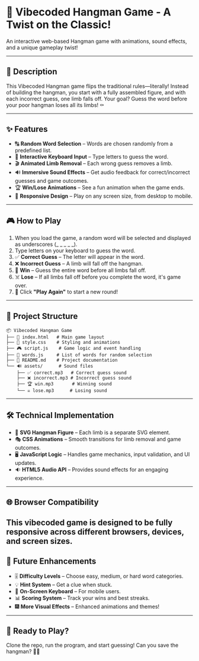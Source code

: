 # 🎩 Vibecoded Hangman Game - A Twist on the Classic!

An interactive web-based Hangman game with animations, sound effects, and a unique gameplay twist!

---

## 📜 Description

This Vibecoded Hangman game flips the traditional rules—literally! Instead of building the hangman, you start with a fully assembled figure, and with each incorrect guess, one limb falls off. Your goal? Guess the word before your poor hangman loses all its limbs! ⚰️

---

## ✨ Features

- 🔠 **Random Word Selection** – Words are chosen randomly from a predefined list.
- 🎹 **Interactive Keyboard Input** – Type letters to guess the word.
- 🎬 **Animated Limb Removal** – Each wrong guess removes a limb.
- 🔊 **Immersive Sound Effects** – Get audio feedback for correct/incorrect guesses and game outcomes.
- 🏆 **Win/Lose Animations** – See a fun animation when the game ends.
- 📱 **Responsive Design** – Play on any screen size, from desktop to mobile.

---

## 🎮 How to Play

1. When you load the game, a random word will be selected and displayed as underscores (_ _ _ _ _).
2. Type letters on your keyboard to guess the word.
3. ✅ **Correct Guess** – The letter will appear in the word.
4. ❌ **Incorrect Guess** – A limb will fall off the hangman.
5. 🏅 **Win** – Guess the entire word before all limbs fall off.
6. ☠️ **Lose** – If all limbs fall off before you complete the word, it's game over.
7. 🔄 Click **"Play Again"** to start a new round!

---

## 📂 Project Structure

```
📦 Vibecoded Hangman Game
├── 📄 index.html   # Main game layout
├── 🎨 style.css    # Styling and animations
├── 🎮 script.js    # Game logic and event handling
├── 📜 words.js     # List of words for random selection
├── 📖 README.md    # Project documentation
└── 🔊 assets/      # Sound files
    ├── ✅ correct.mp3   # Correct guess sound
    ├── ❌ incorrect.mp3 # Incorrect guess sound
    ├── 🏆 win.mp3       # Winning sound
    └── ☠️ lose.mp3      # Losing sound
```

---

## 🛠️ Technical Implementation

- 🎨 **SVG Hangman Figure** – Each limb is a separate SVG element.
- 🎭 **CSS Animations** – Smooth transitions for limb removal and game outcomes.
- 🖥️ **JavaScript Logic** – Handles game mechanics, input validation, and UI updates.
- 🔉 **HTML5 Audio API** – Provides sound effects for an engaging experience.

---

## 🌐 Browser Compatibility

This vibecoded game is designed to be fully responsive across different browsers, devices, and screen sizes.
---

## 🚀 Future Enhancements

- 🎚️ **Difficulty Levels** – Choose easy, medium, or hard word categories.
- 💡 **Hint System** – Get a clue when stuck.
- 🎹 **On-Screen Keyboard** – For mobile users.
- 📊 **Scoring System** – Track your wins and best streaks.
- 🎆 **More Visual Effects** – Enhanced animations and themes!

---

## 🎯 Ready to Play?

Clone the repo, run the program, and start guessing! Can you save the hangman? 🤔💀